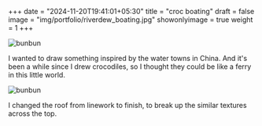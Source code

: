 +++
date = "2024-11-20T19:41:01+05:30"
title = "croc boating"
draft = false
image = "img/portfolio/riverdew_boating.jpg"
showonlyimage = true
weight = 1
+++

![bunbun](/img/portfolio/riverdew_boating.jpg)

I wanted to draw something inspired by the water towns in China. And it's been a while since I drew crocodiles, so I thought they could be like a ferry in this little world.

![bunbun](/img/extra/riverdew_ex4.jpg)

I changed the roof from linework to finish, to break up the similar textures across the top.
